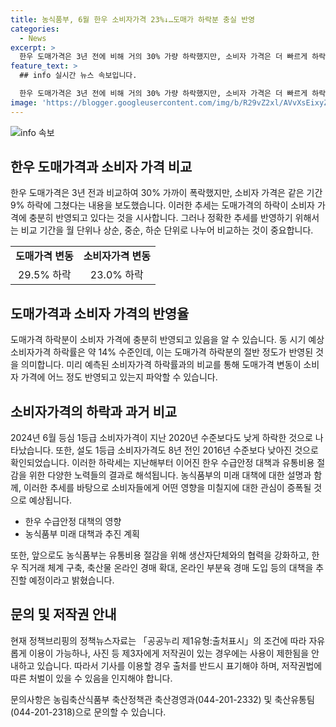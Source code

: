 ```yaml
---
title: 농식품부, 6월 한우 소비자가격 23%↓…도매가 하락분 충실 반영
categories:
  - News
excerpt: >
  한우 도매가격은 3년 전에 비해 거의 30% 가량 하락했지만, 소비자 가격은 더 빠르게 하락하지 않았다. 2024년 6월, 도매가격은 29.5% 하락하였고, 소비자 가격은 23.0% 하락했다. 이는 도매가격 하락이 소비자 가격에 충분히 반영됐음을 보여준다. 특별히, 등심 1등급 소비자가격은 2020년 대비 더 낮아졌고, 2016년 수준에서도 더 낮다. 한우 수급안정 대책으로 한우 반값 할인행사를 실시하고, 노력이 계속될 예정이다. (요약문)
feature_text: >
  ## info 실시간 뉴스 속보입니다.

  한우 도매가격은 3년 전에 비해 거의 30% 가량 하락했지만, 소비자 가격은 더 빠르게 하락하지 않았다. 2024년 6월, 도매가격은 29.5% 하락하였고, 소비자 가격은 23.0% 하락했다. 이는 도매가격 하락이 소비자 가격에 충분히 반영됐음을 보여준다. 특별히, 등심 1등급 소비자가격은 2020년 대비 더 낮아졌고, 2016년 수준에서도 더 낮다. 한우 수급안정 대책으로 한우 반값 할인행사를 실시하고, 노력이 계속될 예정이다. (요약문)
image: 'https://blogger.googleusercontent.com/img/b/R29vZ2xl/AVvXsEixyZcFfHzMRdzZMjFBmAUKJYCLCGyLL1o632UiGVXcaFdKo_bkvkuCioo0uUKlGfBVcT3P84aROyZIXSBEx3Aw5nCQ3pTgDom1WDC4m8eifvWiAmWEEVb4x6G_l8C0QH225ldMjyaFvpxGEBGNO37VmDTDMHGhJPq73UglMfDca1-0aw/s1600/blogspot.png'
---
```


<p><img src="https://blogger.googleusercontent.com/img/b/R29vZ2xl/AVvXsEixyZcFfHzMRdzZMjFBmAUKJYCLCGyLL1o632UiGVXcaFdKo_bkvkuCioo0uUKlGfBVcT3P84aROyZIXSBEx3Aw5nCQ3pTgDom1WDC4m8eifvWiAmWEEVb4x6G_l8C0QH225ldMjyaFvpxGEBGNO37VmDTDMHGhJPq73UglMfDca1-0aw/s1600/blogspot.png" alt="info 속보" /></p>

<h2 data-ke-size="size26">한우 도매가격과 소비자 가격 비교</h2>

<p data-ke-size="size16">한우 도매가격은 3년 전과 비교하여 30% 가까이 폭락했지만, 소비자 가격은 같은 기간 9% 하락에 그쳤다는 내용을 보도했습니다. 이러한 추세는 도매가격의 하락이 소비자 가격에 충분히 반영되고 있다는 것을 시사합니다. 그러나 정확한 추세를 반영하기 위해서는 비교 기간을 월 단위나 상순, 중순, 하순 단위로 나누어 비교하는 것이 중요합니다.</p>

<table>
  <tr>
    <td style="text-align: center; height: 17px;"><b>도매가격 변동</b></td>
    <td style="text-align: center; height: 17px;"><b>소비자가격 변동</b></td>
  </tr>
  <tr>
    <td style="text-align: center; height: 17px;">29.5% 하락</td>
    <td style="text-align: center; height: 17px;">23.0% 하락</td>
  </tr>
</table>

<h2 data-ke-size="size26">도매가격과 소비자 가격의 반영율</h2>

<p data-ke-size="size16">도매가격 하락분이 소비자 가격에 충분히 반영되고 있음을 알 수 있습니다. 동 시기 예상 소비자가격 하락률은 약 14% 수준인데, 이는 도매가격 하락분의 절반 정도가 반영된 것을 의미합니다. 미리 예측된 소비자가격 하락률과의 비교를 통해 도매가격 변동이 소비자 가격에 어느 정도 반영되고 있는지 파악할 수 있습니다.</p>

<h2 data-ke-size="size26">소비자가격의 하락과 과거 비교</h2>

<p data-ke-size="size16">2024년 6월 등심 1등급 소비자가격이 지난 2020년 수준보다도 낮게 하락한 것으로 나타났습니다. 또한, 설도 1등급 소비자가격도 8년 전인 2016년 수준보다 낮아진 것으로 확인되었습니다. 이러한 하락세는 지난해부터 이어진 한우 수급안정 대책과 유통비용 절감을 위한 다양한 노력들의 결과로 해석됩니다. 농식품부의 미래 대책에 대한 설명과 함께, 이러한 추세를 바탕으로 소비자들에게 어떤 영향을 미칠지에 대한 관심이 증폭될 것으로 예상됩니다.</p>

<ul>
  <li>한우 수급안정 대책의 영향</li>
  <li>농식품부 미래 대책과 추진 계획</li>
</ul>

<p data-ke-size="size16">또한, 앞으로도 농식품부는 유통비용 절감을 위해 생산자단체와의 협력을 강화하고, 한우 직거래 체계 구축, 축산물 온라인 경매 확대, 온라인 부분육 경매 도입 등의 대책을 추진할 예정이라고 밝혔습니다.</p>

<h2 data-ke-size="size26">문의 및 저작권 안내</h2>

<p data-ke-size="size16">현재 정책브리핑의 정책뉴스자료는 「공공누리 제1유형:출처표시」의 조건에 따라 자유롭게 이용이 가능하나, 사진 등 제3자에게 저작권이 있는 경우에는 사용이 제한됨을 안내하고 있습니다. 따라서 기사를 이용할 경우 출처를 반드시 표기해야 하며, 저작권법에 따른 처벌이 있을 수 있음을 인지해야 합니다.</p>

<p data-ke-size="size16">문의사항은 농림축산식품부 축산정책관 축산경영과(044-201-2332) 및 축산유통팀(044-201-2318)으로 문의할 수 있습니다.</p>

